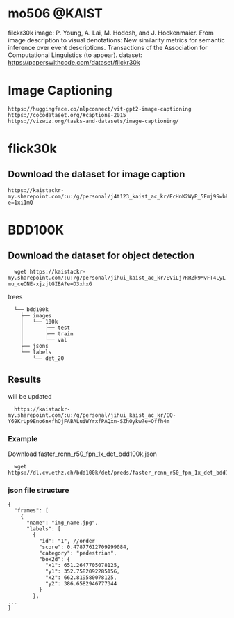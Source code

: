 # mo506 @KAIST
filckr30k image: P. Young, A. Lai, M. Hodosh, and J. Hockenmaier. From image description to visual denotations: New similarity metrics for semantic inference over event descriptions. Transactions of the Association for Computational Linguistics (to appear).
dataset: https://paperswithcode.com/dataset/flickr30k

# Image Captioning
```
https://huggingface.co/nlpconnect/vit-gpt2-image-captioning
https://cocodataset.org/#captions-2015
https://vizwiz.org/tasks-and-datasets/image-captioning/
```

# flick30k
## Download the dataset for image caption
```
https://kaistackr-my.sharepoint.com/:u:/g/personal/j4t123_kaist_ac_kr/EcHnK2WyP_5Emj9SwbFX7FMBQyWSX47Gl8MNTfYEfWdxbg?e=1xi1mQ
```

# BDD100K
## Download the dataset for object detection
```
  wget https://kaistackr-my.sharepoint.com/:u:/g/personal/jihui_kaist_ac_kr/EViLj7RRZk9MvFT4LyLTvyMBAXR-mu_ceONE-xjzjtGIBA?e=D3xhxG
```
trees
```
  └── bdd100k
    ├── images
    │   └── 100k
    │       ├── test
    │       ├── train
    │       └── val
    ├── jsons
    └── labels
        └── det_20
```
## Results
will be updated
```
  https://kaistackr-my.sharepoint.com/:u:/g/personal/jihui_kaist_ac_kr/EQ-Y69KrUp9Eno6nxfhOjFABALuiWYrxfPAQxn-SZhOykw?e=Offh4m
```
### Example
Download faster_rcnn_r50_fpn_1x_det_bdd100k.json
```
  wget https://dl.cv.ethz.ch/bdd100k/det/preds/faster_rcnn_r50_fpn_1x_det_bdd100k.json
```
### json file structure
```
{
  "frames": [
    {
      "name": "img_name.jpg",
      "labels": [
        {
          "id": "1", //order
          "score": 0.47877612709999084,
          "category": "pedestrian",
          "box2d": {
            "x1": 651.2647705078125,
            "y1": 352.7582092285156,
            "x2": 662.819580078125,
            "y2": 386.6582946777344
          }
        },
...
}
```
